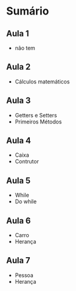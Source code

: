 # Sumário

## Aula 1

* não tem

## Aula 2

* Cálculos matemáticos

## Aula 3

* Getters e Setters
* Primeiros Métodos

## Aula 4

* Caixa
* Contrutor

## Aula 5

* While
* Do while

## Aula 6

* Carro
* Herança

## Aula 7

* Pessoa
* Herança